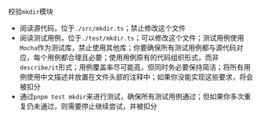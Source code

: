 校验`mkdir`模块

- 阅读源代码，位于`./src/mkdir.ts`；禁止修改这个文件
- 阅读测试用例，位于`./test/mkdir.ts`；可以修改这个文件；测试用例使用`Mocha`作为测试库，禁止使用其他库；你要确保所有测试用例都与源代码对应，每个用例都合理且必要；使用用例原有的代码组织形式，而非`describe/it`形式；用例覆盖率尽可能高，但同时务必要保持简洁；将所有用例使用中文描述并放置在文件头部的注释中；如果你没能实现这些要求，将会被扣分
- 通过`pnpm test mkdir`来进行测试，确保所有测试用例通过；但如果你多次重复仍未通过，则需要停止继续尝试，并被扣分
